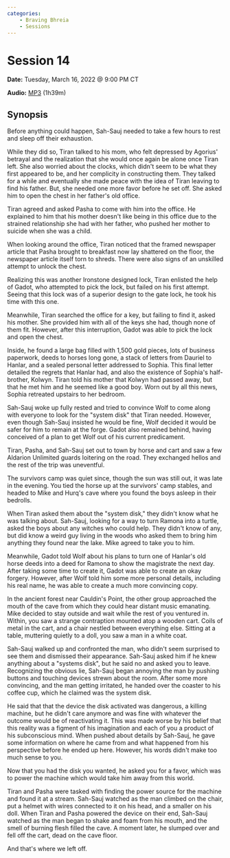 ```yaml
---
categories:
    - Braving Bhreia
    - Sessions
---
```

# Session 14

**Date:** Tuesday, March 16, 2022 @ 9:00 PM CT

**Audio:** [MP3](https://drive.google.com/file/d/1QeE4o-pzbCV-24GeqfJTWsoE4623Mxg5/view?usp=sharing) (1h39m)

## Synopsis

Before anything could happen, Sah-Sauj needed to take a few hours to rest and sleep off their exhaustion.

While they did so, Tiran talked to his mom, who felt depressed by Agorius' betrayal and the realization that she would once again be alone once Tiran left. She also worried about the clocks, which didn't seem to be what they first appeared to be, and her complicity in constructing them. They talked for a while and eventually she made peace with the idea of Tiran leaving to find his father. But, she needed one more favor before he set off. She asked him to open the chest in her father's old office.

Tiran agreed and asked Pasha to come with him into the office. He explained to him that his mother doesn't like being in this office due to the strained relationship she had with her father, who pushed her mother to suicide when she was a child.

When looking around the office, Tiran noticed that the framed newspaper article that Pasha brought to breakfast now lay shattered on the floor, the newspaper article itself torn to shreds. There were also signs of an unskilled attempt to unlock the chest.

Realizing this was another Ironstone designed lock, Tiran enlisted the help of Gadot, who attempted to pick the lock, but failed on his first attempt. Seeing that this lock was of a superior design to the gate lock, he took his time with this one.

Meanwhile, Tiran searched the office for a key, but failing to find it, asked his mother. She provided him with all of the keys she had, though none of them fit. However, after this interruption, Gadot was able to pick the lock and open the chest.

Inside, he found a large bag filled with 1,500 gold pieces, lots of business paperwork, deeds to horses long gone, a stack of letters from Dauriel to Hanlar, and a sealed personal letter addressed to Sophia. This final letter detailed the regrets that Hanlar had, and also the existence of Sophia's half-brother, Kolwyn. Tiran told his mother that Kolwyn had passed away, but that he met him and he seemed like a good boy. Worn out by all this news, Sophia retreated upstairs to her bedroom.

Sah-Sauj woke up fully rested and tried to convince Wolf to come along with everyone to look for the "system disk" that Tiran needed. However, even though Sah-Sauj insisted he would be fine, Wolf decided it would be safer for him to remain at the forge. Gadot also remained behind, having conceived of a plan to get Wolf out of his current predicament.

Tiran, Pasha, and Sah-Sauj set out to town by horse and cart and saw a few Aldarion Unlimited guards loitering on the road. They exchanged hellos and the rest of the trip was uneventful.

The survivors camp was quiet since, though the sun was still out, it was late in the evening. You tied the horse up at the survivors' camp stables, and headed to Mike and Hurq's cave where you found the boys asleep in their bedrolls.

When Tiran asked them about the "system disk," they didn't know what he was talking about. Sah-Sauj, looking for a way to turn Ramona into a turtle, asked the boys about any witches who could help. They didn't know of any, but did know a weird guy living in the woods who asked them to bring him anything they found near the lake. Mike agreed to take you to him.

Meanwhile, Gadot told Wolf about his plans to turn one of Hanlar's old horse deeds into a deed for Ramona to show the magistrate the next day. After taking some time to create it, Gadot was able to create an okay forgery. However, after Wolf told him some more personal details, including his real name, he was able to create a much more convincing copy.

In the ancient forest near Cauldin's Point, the other group approached the mouth of the cave from which they could hear distant music emanating. Mike decided to stay outside and wait while the rest of you ventured in. Within, you saw a strange contraption mounted atop a wooden cart. Coils of metal in the cart, and a chair nestled between everything else. Sitting at a table, muttering quietly to a doll, you saw a man in a white coat.

Sah-Sauj walked up and confronted the man, who didn't seem surprised to see them and dismissed their appearance. Sah-Sauj asked him if he knew anything about a "systems disk", but he said no and asked you to leave. Recognizing the obvious lie, Sah-Sauj began annoying the man by pushing buttons and touching devices strewn about the room. After some more convincing, and the man getting irritated, he handed over the coaster to his coffee cup, which he claimed was the system disk.

He said that that the device the disk activated was dangerous, a killing machine, but he didn't care anymore and was fine with whatever the outcome would be of reactivating it. This was made worse by his belief that this reality was a figment of his imagination and each of you a product of his subconscious mind. When pushed about details by Sah-Sauj, he gave some information on where he came from and what happened from his perspective before he ended up here. However, his words didn't make too much sense to you.

Now that you had the disk you wanted, he asked you for a favor, which was to power the machine which would take him away from this world.

Tiran and Pasha were tasked with finding the power source for the machine and found it at a stream. Sah-Sauj watched as the man climbed on the chair, put a helmet with wires connected to it on his head, and a smaller on his doll. When Tiran and Pasha powered the device on their end, Sah-Sauj watched as the man began to shake and foam from his mouth, and the smell of burning flesh filled the cave. A moment later, he slumped over and fell off the cart, dead on the cave floor.

And that's where we left off.
